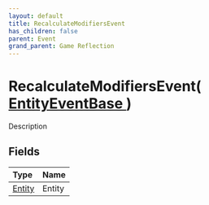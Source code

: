```yaml
---
layout: default
title: RecalculateModifiersEvent
has_children: false
parent: Event
grand_parent: Game Reflection
---
```

# RecalculateModifiersEvent( [ EntityEventBase ](/riftbreaker-wiki/docs/game-reflection/events/entity_event_base/) )
Description 

## Fields

| Type | Name |
|:----------|:--------------|
| [Entity](/riftbreaker-wiki/docs/game-reflection/classes/entity/) | Entity |


